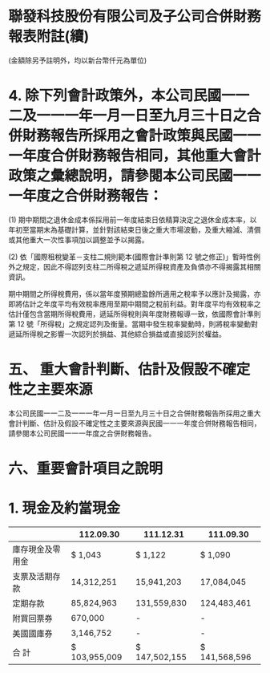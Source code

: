 # 聯發科技股份有限公司及子公司合併財務報表附註(續)

(金額除另予註明外，均以新台幣仟元為單位)

# 4. 除下列會計政策外，本公司民國一一二及一一一年一月一日至九月三十日之合併財務報告所採用之會計政策與民國一一一年度合併財務報告相同，其他重大會計政策之彙總說明，請參閱本公司民國一一一年度之合併財務報告：

(1) 期中期間之退休金成本係採用前一年度結束日依精算決定之退休金成本率，以年初至當期末為基礎計算，並針對該結束日後之重大市場波動，及重大縮減、清償或其他重大一次性事項加以調整並予以揭露。

(2) 依「國際租稅變革－支柱二規則範本(國際會計準則第 12 號之修正)」暫時性例外之規定，因此不得認列支柱二所得稅之遞延所得稅資產及負債亦不得揭露其相關資訊。

期中期間之所得稅費用，係以當年度預期總盈餘所適用之稅率予以應計及揭露，亦即將估計之年度平均有效稅率應用至期中期間之稅前利益。對年度平均有效稅率之估計僅包含當期所得稅費用，遞延所得稅則與年度財務報導一致，依國際會計準則第 12 號「所得稅」之規定認列及衡量。當期中發生稅率變動時，則將稅率變動對遞延所得稅之影響一次認列於損益、其他綜合損益或直接認列於權益。

# 五、 重大會計判斷、估計及假設不確定性之主要來源

本公司民國一一二及一一一年一月一日至九月三十日之合併財務報告所採用之重大會計判斷、估計及假設不確定性之主要來源與民國一一一年度合併財務報告相同，請參閱本公司民國一一一年度之合併財務報告。

# 六、重要會計項目之說明

# 1. 現金及約當現金

| |112.09.30|111.12.31|111.09.30|
|---|---|---|---|
|庫存現金及零用金|$ 1,043|$ 1,122|$ 1,090|
|支票及活期存款|14,312,251|15,941,203|17,084,045|
|定期存款|85,824,963|131,559,830|124,483,461|
|附買回票券|670,000|-|-|
|美國國庫券|3,146,752|-|-|
|合 計|$ 103,955,009|$ 147,502,155|$ 141,568,596|